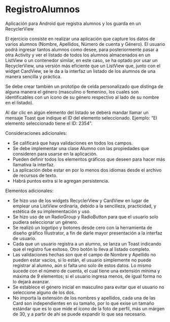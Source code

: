 # RegistroAlumnos
Aplicación para Android que registra alumnos y los guarda en un RecyclerView

El ejercicio consiste en realizar una aplicación que capture los datos de varios alumnos (Nombre, Apellidos, Número de cuenta y Género). El usuario podrá ingresar tantos alumnos como desee, para posteriormente pasar a otra Activity y ver el listado de todos los alumnos almacenados en un ListView o un contenedor similar, en este caso, se ha optado por usar un RecyclerView, una versión más eficiente que un ListView que, junto con el widget CardView, se le da a la interfaz un listado de los alumnos de una manera sencilla y práctica.

Se debe crear también un prototipo de celda personalizado que distinga de alguna manera el género (masculino o femenino, los cuales son identificables con un ícono de su género respectivo al lado de su nombre en el listado).

Al dar clic en algún elemento del listado se deberá mandar llamar un mensaje Toast que indique el ID del elemento seleccionado. Ejemplo: “El elemento seleccionado tiene el ID: 2354”.


Consideraciones adicionales:

- Se calificará que haya validaciones en todos los campos.
- Se debe implementar una clase Alumno con las propiedades que consideren para usarse en la aplicación.
- Pueden definir todos los elementos gráficos que deseen para hacer más llamativa la interfaz.
- La aplicación debe estar en por lo menos dos idiomas desde el archivo de recursos de texto.
- Habrá puntos extra si le agregan persistencia.

Elementos adicionales:

- Se hizo uso de los widgets RecyclerView y CardView en lugar de emplear una ListView ordinaria, debido a la sencilleza, practicidad, y estética de su implementación y uso.
- Se hizo uso de un RadioGroup y RadioButton para que el usuario solo pudiera seleccionar un género.
- Se realizó un logotipo y botones desde cero con la herramienta de diseño gráfico Illustrator, a fin de darle mayor presentación a la interfaz de usuario.
- Cada que un usuario registra a un alumno, se lanza un Toast indicando que el registro fue exitoso. Otro botón lo lleva al listado completo.
- Las validaciones hechas son que el campo de Nombre y Apellido no pueden estar vacíos, si lo están, el usuario simplemente no puede registrar al alumno, aún si falta uno solo de estos datos. Lo mismo sucede con el número de cuenta, el cual tiene una extensión mínima y máxima de 9 elementos; si el usuario ingresa menos, de igual forma no lo dejará avanzar.
- Se establece el género inicial en masculino para evitar que el usuario no seleccione alguno de los dos.
- No importa la extensión de los nombres y apellidos, cada una de las Card son independientes en su tamaño, por lo que exise un tamaño estándar que es lo que mide el ícono de la foto de perfil, más un márgen de 30, y a partir de ahí se puede expandir lo que sea necesario.
